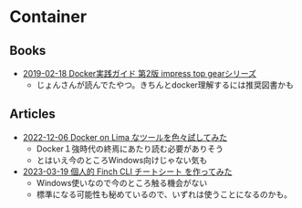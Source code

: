 # Container

## Books

- [2019-02-18 Docker実践ガイド 第2版 impress top gearシリーズ](https://www.amazon.co.jp/gp/product/B07NDT526Q)
  - じょんさんが読んでたやつ。きちんとdocker理解するには推奨図書かも

## Articles

- [2022-12-06 Docker on Lima なツールを色々試してみた](https://developers.freee.co.jp/entry/freee-docker-desktop-alternative)
  - Docker１強時代の終焉にあたり読む必要がありそう
  - とはいえ今のところWindows向けじゃない気も
- [2023-03-19 個人的 Finch CLI チートシート を作ってみた](https://dev.classmethod.jp/articles/the-finch-cli-cheat-sheet-v0-4-1/)
  - Windows使いなので今のところ触る機会がない
  - 標準になる可能性も秘めているので、いずれは使うことになるのかも。